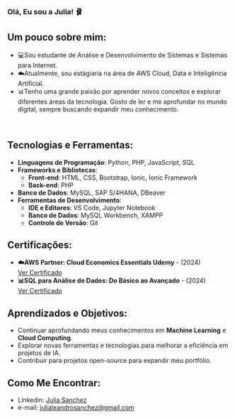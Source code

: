 ### Olá, Eu sou a Julia! 🩰


## Um pouco sobre mim:
- 💻Sou estudante de Análise e Desenvolvimento de Sistemas e Sistemas para Internet. <br>
- ☁️Atualmente, sou estágiaria na área de AWS Cloud, Data e Inteligência Artificial. <br> 
- 📊Tenho uma grande paixão por aprender novos conceitos e explorar diferentes áreas da tecnologia. Gosto de ler e me aprofundar no mundo digital, sempre buscando expandir meu conhecimento.

<br />

## Tecnologias e Ferramentas:

- **Linguagens de Programação**: Python, PHP, JavaScript, SQL
- **Frameworks e Bibliotecas**:
  - **Front-end**: HTML, CSS, Bootstrap, Ionic, Ionic Framework
  - **Back-end**: PHP
- **Banco de Dados**: MySQL, SAP S/4HANA, DBeaver
- **Ferramentas de Desenvolvimento**:
  - **IDE e Editores**: VS Code, Jupyter Notebook
  - **Banco de Dados**: MySQL Workbench, XAMPP
  - **Controle de Versão**: Git

 
## Certificações:
- **☁️AWS Partner: Cloud Economics Essentials Udemy** - (2024) <br>
  [Ver Certificado](https://www.udemy.com/certificate/UC-0c75b547-2d9d-4ac5-a8f5-74a80de99158/)
- **📊SQL para Análise de Dados: Do Básico ao Avançado** - (2024) <br>
  [Ver Certificado](https://www.udemy.com/certificate/UC-0c75b547-2d9d-4ac5-a8f5-74a80de99158/)


## Aprendizados e Objetivos:
- Continuar aprofundando meus conhecimentos em **Machine Learning** e **Cloud Computing**.
- Explorar novas ferramentas e tecnologias para melhorar a eficiência em projetos de IA.
- Contribuir para projetos open-source para expandir meu portfólio.



## Como Me Encontrar:

- Linkedin: [Julia Sanchez](https://www.linkedin.com/in/julia-sanchez-8b5944180/)
- e-mail: julialeandrosanchez@gmail.com


